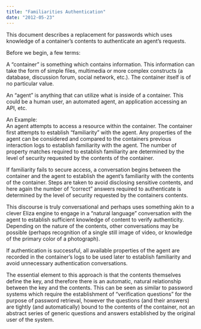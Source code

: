 ```yaml
---
title: "Familiarities Authentication"
date: "2012-05-23"
---
```


<div class="content">
<p>This document describes a replacement for passwords which uses knowledge of a
container’s contents to authenticate an agent’s requests.</p>
<p>Before we begin, a few terms:</p>
<p>A “container” is something which contains information. This information can
take the form of simple files, multimedia or more complex constructs (a
database, discussion forum, social network, etc.). The container itself is of
no particular value.</p>
<p>An “agent” is anything that can utilize what is inside of a container. This
could be a human user, an automated agent, an application accessing an API,
etc.</p>
<p>An Example:<br/>
An agent attempts to access a resource within the container. The container
first attempts to establish “familiarity” with the agent. Any properties of
the agent can be considered and compared to the containers previous
interaction logs to establish familiarity with the agent. The number of
property matches required to establish familiarity are determined by the level
of security requested by the contents of the container.</p>
<p>If familiarity fails to secure access, a conversation begins between the
container and the agent to establish the agent’s familiarity with the contents
of the container. Steps are taken to avoid disclosing sensitive contents, and
here again the number of “correct” answers required to authenticate is
determined by the level of security requested by the containers contents.</p>
<p>This discourse is truly conversational and perhaps uses something akin to a
clever Eliza engine to engage in a “natural language” conversation with the
agent to establish sufficient knowledge of content to verify authenticity.
Depending on the nature of the contents, other conversations may be possible
(perhaps recognition of a single still image of video, or knowledge of the
primary color of a photograph).</p>
<p>If authentication is successful, all available properties of the agent are
recorded in the container’s logs to be used later to establish familiarity and
avoid unnecessary authentication conversations.</p>
<p>The essential element to this approach is that the contents themselves define
the key, and therefore there is an automatic, natural relationship between the
key and the contents. This can be seen as similar to password systems which
require the establishment of “verification questions” for the purpose of
password retrieval, however the questions (and their answers) are tightly (and
automatically) bound to the contents of the container, not an abstract series
of generic questions and answers established by the original user of the
system.</p>
</div>
